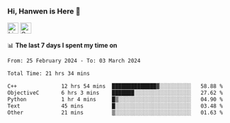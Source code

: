 ### Hi, Hanwen is Here 👋
<p>
	<a href="https://www.linkedin.com/in/liu-hanwen/"><img src="https://img.shields.io/badge/@hanwen-0A66C2?style=flat&logo=LinkedIn&logoColor=white" alt="Linkedin"  height="25px"/></a> 
	<a href="https://scholar.google.com/citations?user=HDF0su0AAAAJ"><img src="https://img.shields.io/badge/scholar-4385FE.svg?&style=plastic&logo=google-scholar&logoColor=white" alt="Google Scholar" height="25px"> </a>
</p>

📊 **The last 7 days I spent my time on** 
<!--START_SECTION:waka-->

```txt
From: 25 February 2024 - To: 03 March 2024

Total Time: 21 hrs 34 mins

C++              12 hrs 54 mins  ██████████████▓░░░░░░░░░░   58.88 %
ObjectiveC       6 hrs 3 mins    ███████░░░░░░░░░░░░░░░░░░   27.62 %
Python           1 hr 4 mins     █▒░░░░░░░░░░░░░░░░░░░░░░░   04.90 %
Text             45 mins         █░░░░░░░░░░░░░░░░░░░░░░░░   03.48 %
Other            21 mins         ▒░░░░░░░░░░░░░░░░░░░░░░░░   01.63 %
```

<!--END_SECTION:waka-->


<!--
**david990917/david990917** is a ✨ _special_ ✨ repository because its `README.md` (this file) appears on your GitHub profile.

Here are some ideas to get you started:

- 🔭 I’m currently working on ...
- 🌱 I’m currently learning ...
- 👯 I’m looking to collaborate on ...
- 🤔 I’m looking for help with ...
- 💬 Ask me about ...
- 📫 How to reach me: ...
- 😄 Pronouns: ...
- ⚡ Fun fact: ...
-->
